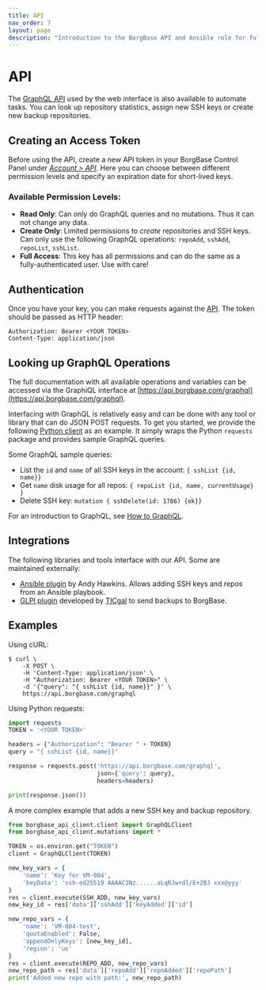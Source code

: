 ```yaml
---
title: API
nav_order: 7
layout: page
description: "Introduction to the BorgBase API and Ansible role for full backup automation."
---
```

# API

The [GraphQL API](https://api.borgbase.com/graphql) used by the web interface is also available to automate tasks. You can look up repository statistics, assign new SSH keys or create new backup repositories.

## Creating an Access Token

Before using the API, create a new API token in your BorgBase Control Panel under [*Account > API*](https://www.borgbase.com/account?tab=2). Here you can choose between different permission levels and specify an expiration date for short-lived keys.

### Available Permission Levels:
- **Read Only**: Can only do GraphQL queries and no mutations. Thus it can not change any data.
- **Create Only**: Limited permissions to *create* repositories and SSH keys. Can only use the following GraphQL operations: `repoAdd`, `sshAdd`, `repoList`, `sshList`.
- **Full Access**: This key has all permissions and can do the same as a fully-authenticated user. Use with care!

## Authentication

Once you have your key, you can make requests against the [API](https://api.borgbase.com/graphql). The token should be passed as HTTP header:

```
Authorization: Bearer <YOUR TOKEN>
Content-Type: application/json
```

## Looking up GraphQL Operations

The full documentation with all available operations and variables can be accessed via the GraphiQL interface at [https://api.borgbase.com/graphql](https://api.borgbase.com/graphql).

Interfacing with GraphQL is relatively easy and can be done with any tool or library that can do JSON POST requests. To get you started, we provide the following [Python client](https://github.com/borgbase/borgbase-api-client) as an example. It simply wraps the Python `requests` package and provides sample GraphQL queries.

Some GraphQL sample queries:

- List the `id` and `name` of all SSH keys in the account: `{ sshList {id, name}}`
- Get `name` disk usage for all repos: `{ repoList {id, name, currentUsage} }`
- Delete SSH key: `mutation { sshDelete(id: 1786) {ok}}`

For an introduction to GraphQL, see [How to GraphQL](https://www.howtographql.com).


## Integrations

The following libraries and tools interface with our API. Some are maintained externally:

- [Ansible plugin](https://github.com/adhawkins/ansible-borgbase) by Andy Hawkins. Allows adding SSH keys and repos from an Ansible playbook.
- [GLPI plugin](https://plugins.glpi-project.org/#/plugin/borgbase) developed by [TICgal](  https://tic.gal/en/) to send backups to BorgBase.


## Examples

Using cURL:

```
$ curl \
    -X POST \
    -H 'Content-Type: application/json' \
    -H "Authorization: Bearer <YOUR TOKEN>" \
    -d '{"query": "{ sshList {id, name}}" }' \
    https://api.borgbase.com/graphql
```

Using Python requests:

```python
import requests
TOKEN = '<YOUR TOKEN>'

headers = {"Authorization": "Bearer " + TOKEN}
query = "{ sshList {id, name}}" 

response = requests.post('https://api.borgbase.com/graphql',
                         json={'query': query}, 
                         headers=headers)

print(response.json())
```

A more complex example that adds a new SSH key and backup repository.


```python
from borgbase_api_client.client import GraphQLClient
from borgbase_api_client.mutations import *

TOKEN = os.environ.get("TOKEN")
client = GraphQLClient(TOKEN)

new_key_vars = {
    'name': 'Key for VM-004',
    'keyData': 'ssh-ed25519 AAAAC3Nz......aLqRJw+dl/E+2BJ xxx@yyy'
}
res = client.execute(SSH_ADD, new_key_vars)
new_key_id = res['data']['sshAdd']['keyAdded']['id']

new_repo_vars = {
    'name': 'VM-004-test',
    'quotaEnabled': False,
    'appendOnlyKeys': [new_key_id],
    'region': 'us'
}
res = client.execute(REPO_ADD, new_repo_vars)
new_repo_path = res['data']['repoAdd']['repoAdded']['repoPath']
print('Added new repo with path:', new_repo_path)
```
